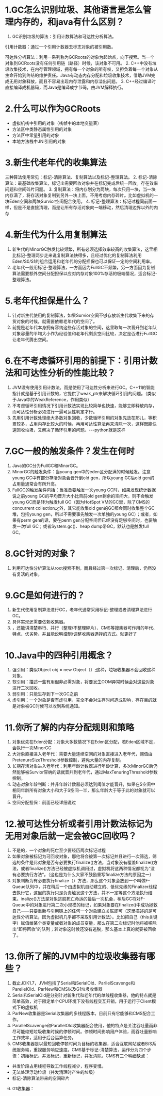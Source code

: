 # 1.GC怎么识别垃圾、其他语言是怎么管理内存的，和java有什么区别？
1. GC识别垃圾的算法：引用计数算法和可达性分析算法。

引用计数器：通过一个引用计数器去标志对象的被引用数。

可达性分析算法：利用一系列称为GCRoots的对象为起始点，向下搜索。当一个对象到GCRoots没有任何引用链（路径）时候，该对象不可用。
2. C++中没有垃圾收集技术，在内存管理领域，拥有每一个对象的所有权，又担负着每一个对象从生命开始到终结的维护责任。Java有动态内存分配和垃圾收集技术，借助JVM完成无用对象释放，而且不容易出现内存泄露和内存溢出问题。
3. C++经过编译时直接编译成机器码，而Java是编译成字节码，由JVM解释执行。


# 2.什么可以作为GCRoots
* 虚拟机栈中引用的对象（栈帧中的本地变量表）
* 方法区中类静态属性引用的对象
* 方法区中常量引用的对象
* 本地方法栈中JNI引用的对象


# 3.新生代老年代的收集算法
三种算法使用常见：标记-清除算法、复制算法以及标记-整理算法。
2. 标记-清除算法：最基础收集算法，标记出需要回收对象并在标记完成后统一回收。存在效率问题和空间碎片问题。
3. 复制算法：将内存划分为两块，每次只用一块，当一块内存满了，将存活对象复制到另外一块上面，不用考虑内存碎片。比如虚拟机的一块Eden空间和两块Survior空间配合使用。
4. 标记-整理算法：标记过程同前面一样，但是不是直接清理，而是让所有存活对象向一端移动，然后清理边界以外的内存

# 4.新生代为什么用复制算法
1. 新生代的MinorGC触发比较频繁，所有必须选择效率较高的收集算法，这里相比标记-整理两步走来说复制算法快得多，且经过优化的复制算法利用Eden/S0/S1的组合运用和老年代的分配担保也可以保证一定的空间利用率。
2. 老年代一般用标记-整理算法，一方面因为FullGC不频繁，另一方面因为复制算法需要额外空间分配担保以应对内存对象100%存活的极端情况，适合标记-整理算法。

# 5.老年代担保是什么？
1. 针对新生代使用的复制算法，如果Survior空间不够存放新生代收集下来的存货对象的时候，就需要依赖老年代的空间了。
2. 前提是老年代本身拥有容纳这些存活对象的空间，这里取每一次晋升到老年队对象容量的平均大小作为经验值和老年代剩余空间比较，决定是否进行FullGC让老年代腾出空间。

# 6.在不考虑循环引用的前提下：引用计数法和可达性分析的性能比较？
1. JVM没有使用引用计数法，而是使用了可达性分析来进行GC。C++11的智能指针就是基于引用计数的，它提供了weak_ptr来解决循环引用的问题。（类似于Java中的WeakReference，作用类似）
2. 不考虑循环引用情况下引用计数法实现比较简单也快速，能够立即释放内存，而可达性分析必须进行一遍可达性判定才行。
3. 先用引用计数处理绝大多数对象回收，少数循环引用的对象先放在那儿，等积累较多，占用内存比较大的时候，再用可达性算法再来清除一次，这样既能快速回收垃圾，又解决了循环引用的问题。---python就是这样



# 7.GC一般的触发条件？发生在何时
1. Java的GC分为FullGC和MinorGC。
2. MinorGC的触发条件：当young gen中的eden区分配满的时候触发。注意young GC中有部分存活对象会晋升到old gen，所以young GC后old gen的占用量通常会有所升高。
3. FullGC的触发条件包括：当准备要触发一次young GC时，如果发现统计数据说之前young GC的平均晋升大小比目前old gen剩余的空间大，则不会触发young GC而是转为触发full GC（因为HotSpot VM的GC里，除了CMS的concurrent collection之外，其它能收集old gen的GC都会同时收集整个GC堆，包括young gen，所以不需要事先触发一次单独的young GC）；或者，如果有perm gen的话，要在perm gen分配空间但已经没有足够空间时，也要触发一次full GC；或者System.gc()、heap dump带GC，默认也是触发full GC。


# 8.GC针对的对象？
1. 利用可达性分析算法从root搜索不到，而且经过第一次标记、清理后，仍然没有复活的对象。 

# 9.GC是如何进行的？
1. 新生代使用复制算法进行GC，老年代通常采用标记-整理或者清理算法进行GC。
2. 具体实现还需要依赖收集器。
3. ，还能讲清楚串行、并行（整理/不整理碎片）、CMS等搜集器可作用的年代、特点、优劣势，并且能说明控制/调整收集器选择的方式。就更好了 

# 10.Java中的四种引用概念？
1. 强引用：类似Object obj = new Object（）;这种，垃圾收集器不会回收这种对象。
2. 软引用：描述一些有用但非必需对象，将要发生OOM异常时候会对这些对象进行二次回收。
3. 弱引用：只能生存到下一次GC之前
4. 虚引用：一个对象是否有虚引用，完全不会对生存时间造成影响，存在目的就是对象被GC时候可以收到系统通知。

# 11.你所了解的内存分配规则和策略
1. 对象优先在Eden分配：对象大多数情况下在Eden区分配，若Eden区域不足，会执行一次MinorGC
2. 大对象直接进入老年代：需要大量连续空间的对象直接进入老年代，阈值由PretenureSizeThreshold参数控制，避免大量的内存复制。
3. 长期存活对象进入老年代：利用年龄计数器进行年龄计算，多次MinorGC后仍然能够被Survior容纳的话就晋升到老年代，通过MaxTenuringThreshold参数控制。
4. 动态对象年龄判断：并非年龄计数器必须达到阈值才能晋升，如果在S空间中相同年龄所有对象大小和大于S空间一半，那么年龄大于等于此的对象就可以晋升。
5. 空间分配担保：前面已经详细说过

# 12.被可达性分析或者引用计数法标记为无用对象后就一定会被GC回收吗？
1. 不是的，一个对象的死亡至少要经历两次标记过程
2. 如果对象被标记为可回收对象，那他将会被第一次标记并且进行一次筛选，筛选的条件是此对象是否有必要执行finalize()方法，当对象没有覆盖finalize()方法，或者finalize()方法已经被虚拟机调用过，虚拟机将这两种情况都视为“没有必要执行方法”。（这也是为什么大家不鼓励重写finalize方法的原因之一）
3. 对象判断为有必要执行finalize（）方法，那么这个对象会放到一个叫做F-Queue队列中，并在稍后一个由虚拟机自动建立的、低优先级的Finalizer线程去执行它，这里的执行只是负责触发这个方法，并不一定等这个方法执行结束。inalize()方法是对象逃脱死亡命运的最后一次机会，稍后GC将对F-Queue中的对象进行第二次小规模的标记，如果对象要在finalize()中成功拯救自己——只要重新与引用链上的任何一个对象建立关联即可（这里描述的是可达性分析算法，因为虚拟机几乎都不采取引用计数法）。比如把自己（this关键字）赋值给某个类变量或者对象的成员变量，那么在第二次标记时他将被移除出“即将回收”的队列；若对象这时候还没有逃脱，那么基本上真的就要被回收了。

# 13.你所了解的JVM中的垃圾收集器有哪些？
1. 截止JDK1.7，JVM包括了Serial和SerialOld、ParllelScavenge和ParellelOld、ParNew和CMS以及G1垃圾收集器
2. Serial和SerialOld是分别针对新生代和老年代的单线程收集器，他的特点就是简单高效，对于限定单个CPU环境下没有线程交互开销，用于运行于Client模式下的虚拟机
3. ParNew收集器是Serial收集器的多线程版本，目前只有它能够和CMS配合工作。
4. ParallelScavenge和ParallelOld收集器配合使用，他的特点是关注吞吐量而非尽可能缩短垃圾收集时候的停顿时间。停顿时间影响用户体验，而吞吐量影响工作效率，适用于后台运算任务。
5. CMS收集器是以最短回收停顿时间为目标的收集器，适合互联网站或者B/S系统服务端，重视服务响应速度。CMS基于标记-清楚算法，运作分为四个步骤：初始标记，并发标记，重新标记，并发清除。CMS有三个明细缺点：
* 并发阶段占用线程导致工作线程减少，程序变慢。
* 无法处理浮动垃圾（并发清理时产生的垃圾）
* 标记-清除算法带来的空间碎片
6. G1收集器：
